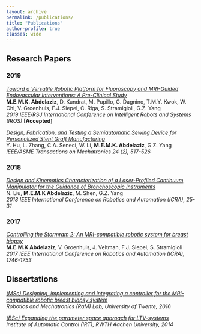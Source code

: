 ```yaml
---
layout: archive
permalink: /publications/
title: "Publications"
author-profile: true
classes: wide
---
```


## Research Papers
### 2019
[*Toward a Versatile Robotic Platform for Fluoroscopy and MRI-Guided Endovascular Interventions: A Pre-Clinical Study*](/images/IROS19-website-accepted.pdf) <br />
**M.E.M.K. Abdelaziz**, D. Kundrat, M. Pupillo, G. Dagnino, T.M.Y. Kwok, W. Chi, V. Groenhuis, F.J. Siepel, C. Riga, S. Stramigioli, G.Z. Yang <br />
*2019 IEEE/RSJ International Conference on Intelligent Robots and Systems (IROS)* **[Accepted]**

[*Design, Fabrication, and Testing a Semiautomatic Sewing Device for Personalized Stent Graft Manufacturing*](https://ieeexplore.ieee.org/abstract/document/8625557) <br />
Y. Hu, L. Zhang, C.A. Seneci, W. Li, **M.E.M.K. Abdelaziz**, G.Z. Yang <br />
*IEEE/ASME Transactions on Mechatronics 24 (2), 517-526*

### 2018
[*Design and Kinematics Characterization of a Laser-Profiled Continuum Manipulator for the Guidance of Bronchoscopic Instruments*](https://ieeexplore.ieee.org/abstract/document/8460849) <br />
N. Liu, **M.E.M.K Abdelaziz**, M. Shen, G.Z. Yang <br />
*2018 IEEE International Conference on Robotics and Automation (ICRA), 25-31*

### 2017
[*Controlling the Stormram 2: An MRI-compatible robotic system for breast biopsy*](https://ieeexplore.ieee.org/document/7989206) <br />
**M.E.M.K Abdelaziz**, V. Groenhuis, J. Veltman, F.J. Siepel, S. Stramigioli <br />
*2017 IEEE International Conference on Robotics and Automation (ICRA), 1746-1753*


## Dissertations
[*(MSc) Designing, implementing and integrating a controller for the MRI-compatible robotic breast biopsy system*](https://www.dropbox.com/s/zek5b6zn7kuzf3j/Mohamed_Abdelaziz_MSc.pdf?dl=0) <br />
*Robotics and Mechatronics (RaM) Lab, University of Twente, 2016*

[*(BSc) Expanding the parameter space approach for LTV-systems*](/images/Mohamed_Abdelaziz_BSc.pdf) <br />
*Institute of Automatic Control (IRT), RWTH Aachen University, 2014*
